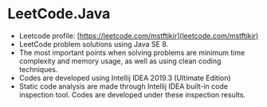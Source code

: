 # LeetCode.Java
- Leetcode profile: [https://leetcode.com/mstftikir](leetcode.com/mstftikir)
- LeetCode problem solutions using Java SE 8.
- The most important points when solving problems are minimum time complexity and memory usage, as well as using clean coding techniques.
- Codes are developed using Intellij IDEA 2019.3 (Ultimate Edition)
- Static code analysis are made through Intellij IDEA built-in code inspection tool. Codes are developed under these inspection results.